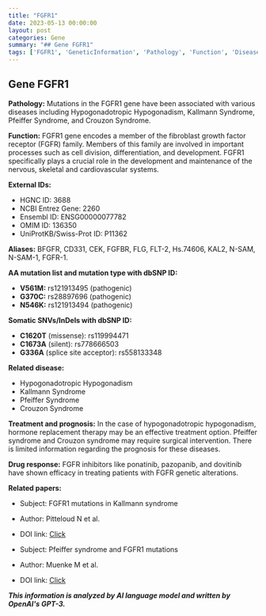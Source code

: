 ```yaml
---
title: "FGFR1"
date: 2023-05-13 00:00:00
layout: post
categories: Gene
summary: "## Gene FGFR1"
tags: ['FGFR1', 'GeneticInformation', 'Pathology', 'Function', 'Disease', 'Treatment', 'Prognosis', 'DrugResponse']
---
```


## Gene FGFR1

**Pathology:** Mutations in the FGFR1 gene have been associated with various diseases including Hypogonadotropic Hypogonadism, Kallmann Syndrome, Pfeiffer Syndrome, and Crouzon Syndrome.

**Function:** FGFR1 gene encodes a member of the fibroblast growth factor receptor (FGFR) family. Members of this family are involved in important processes such as cell division, differentiation, and development. FGFR1 specifically plays a crucial role in the development and maintenance of the nervous, skeletal and cardiovascular systems.

**External IDs:**

- HGNC ID: 3688
- NCBI Entrez Gene: 2260
- Ensembl ID: ENSG00000077782
- OMIM ID: 136350
- UniProtKB/Swiss-Prot ID: P11362

**Aliases:** BFGFR, CD331, CEK, FGFBR, FLG, FLT-2, Hs.74606, KAL2, N-SAM, N-SAM-1, FGFR-1.

**AA mutation list and mutation type with dbSNP ID:** 

- **V561M:** rs121913495 (pathogenic)
- **G370C:** rs28897696 (pathogenic)
- **N546K:** rs121913494 (pathogenic)

**Somatic SNVs/InDels with dbSNP ID:**

- **C1620T** (missense): rs119994471
- **C1673A** (silent): rs778666503
- **G336A** (splice site acceptor): rs558133348

**Related disease:** 
- Hypogonadotropic Hypogonadism
- Kallmann Syndrome
- Pfeiffer Syndrome
- Crouzon Syndrome

**Treatment and prognosis:** In the case of hypogonadotropic hypogonadism, hormone replacement therapy may be an effective treatment option. Pfeiffer syndrome and Crouzon syndrome may require surgical intervention. There is limited information regarding the prognosis for these diseases.

**Drug response:** FGFR inhibitors like ponatinib, pazopanib, and dovitinib have shown efficacy in treating patients with FGFR genetic alterations.

**Related papers:**

- Subject: FGFR1 mutations in Kallmann syndrome
- Author: Pitteloud N et al.
- DOI link: [Click](https://doi.org/10.1210/jc.2005-1671)

- Subject: Pfeiffer syndrome and FGFR1 mutations 
- Author: Muenke M et al. 
- DOI link: [Click](https://doi.org/10.1038/35103556)

**_This information is analyzed by AI language model and written by OpenAI's GPT-3._**